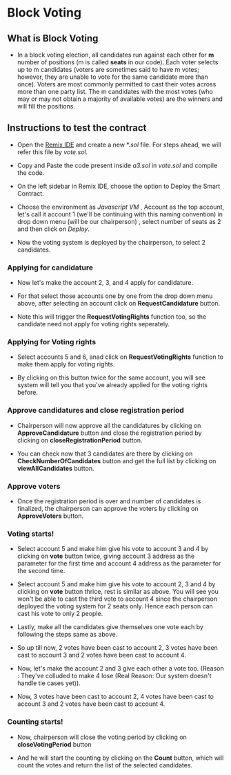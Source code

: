 # Block Voting 

## What is Block Voting 

* In a block voting election, all candidates run against each other for **m** number of positions (m is called **seats** in our code). Each voter selects up to m candidates (voters are sometimes said to have m votes; however, they are unable to vote for the same candidate more than once). Voters are most commonly permitted to cast their votes across more than one party list. The m candidates with the most votes (who may or may not obtain a majority of available votes) are the winners and will fill the positions.

## Instructions to test the contract

* Open the [Remix IDE](https://remix.ethereum.org/) and create a new *.*sol* file. For steps ahead, we will refer this file by *vote.sol*. 

* Copy and Paste the code present inside *a3.sol* in *vote.sol* and compile the code. 

* On the left sidebar in Remix IDE, choose the option to Deploy the Smart Contract. 

* Choose the environment as *Javascript VM* , Account as the top account, let's call it account 1 (we'll be continuing with this naming convention) in drop down menu (will be our chairperson) , select number of seats as 2 and then click on *Deploy*.

* Now the voting system is deployed by the chairperson, to select 2 candidates. 

### Applying for candidature

* Now let's make the account 2, 3, and 4 apply for candidature. 

* For that select those accounts one by one from the drop down menu above, after selecting an account click on **RequestCandidature** button. 

* Note this will trigger the **RequestVotingRights** function too, so the candidate need not apply for voting rights seperately.  
 
 
### Applying for Voting rights

* Select accounts 5 and 6, anad click on **RequestVotingRights** function to make them apply for voting rights. 

* By clicking on this button twice for the same account, you will see system will tell you that you've already applied for the voting rights before. 

### Approve candidatures and close registration period

* Chairperson will now approve all the candidatures by clicking on **ApproveCandidature** button and close the registration period by clicking on **closeRegistrationPeriod** button. 

* You can check now that 3 candidates are there by clicking on **CheckNumberOfCandidates** button and get the full list by clicking on **viewAllCandidates** button. 

### Approve voters

* Once the registration period is over and number of candidates is finalized, the chairperson can approve the voters by clicking on **ApproveVoters** button.


### Voting starts! 

* Select account 5 and make him give his vote to account 3 and 4 by clicking on **vote** button twice, giving account 3 address as the parameter for the first time and account 4 address as the parameter for the second time. 

* Select account 5 and make him give his vote to account 2, 3 and 4 by clicking on **vote** button thrice, rest is similar as above. You will see you won't be able to cast the third vote to account 4 since the chairperson deployed the voting system for 2 seats only. Hence each person can cast his vote to only 2 people. 

* Lastly, make all the candidates give themselves one vote each by following the steps same as above. 

* So up till now, 2 votes have been cast to account 2, 3 votes have been cast to account 3 and 2 votes have been cast to account 4. 

* Now, let's make the account 2 and 3 give each other a vote too. (Reason : They've colluded to make 4 lose (Real Reason: Our system doesn't handle tie cases yet)).

* Now, 3 votes have been cast to account 2, 4 votes have been cast to account 3 and 2 votes have been cast to account 4.

### Counting starts! 

* Now, chairperson will close the voting period by clicking on **closeVotingPeriod** button 
 
* And he will start the counting by clicking on the **Count** button, which will count the votes and return the list of the selected candidates. 


